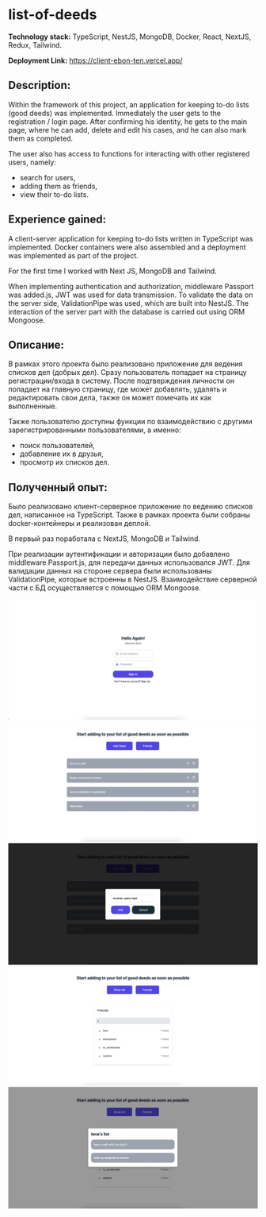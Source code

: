 # list-of-deeds

**Technology stack:** TypeScript, NestJS, MongoDB, Docker, React, NextJS, Redux, Tailwind.

**Deployment Link:** https://client-ebon-ten.vercel.app/

## Description:

Within the framework of this project, an application for keeping to-do lists (good deeds) was implemented. Immediately the user gets to the registration / login page.
After confirming his identity, he gets to the main page, where he can add, delete and edit his cases, and he can also mark them as completed.

The user also has access to functions for interacting with other registered users, namely:

- search for users,
- adding them as friends,
- view their to-do lists.

## Experience gained:

A client-server application for keeping to-do lists written in TypeScript was implemented. Docker containers were also assembled and a deployment was implemented as part of the project.

For the first time I worked with Next JS, MongoDB and Tailwind.

When implementing authentication and authorization, middleware Passport was added.js, JWT was used for data transmission.
To validate the data on the server side, ValidationPipe was used, which are built into NestJS. The interaction of the server part with the database is carried out using ORM Mongoose.

## Описание:

В рамках этого проекта было реализовано приложение для ведения списков дел (добрых дел). Сразу пользователь попадает на страницу регистрации/входа в систему. 
После подтверждения личности он попадает на главную страницу, где может добавлять, удалять и редактировать свои дела, также он может помечать их как выполненные.

Также пользователю доступны функции по взаимодействию с другими зарегистрированными пользователями, а именно: 

- поиск пользователей,
- добавление их в друзья,
- просмотр их списков дел.

## Полученный опыт:

Было реализовано клиент-серверное приложение по ведению списков дел, написанное на TypeScript. Также в рамках проекта были собраны docker-контейнеры и реализован деплой.

В первый раз поработала с NextJS, MongoDB и Tailwind. 

При реализации аутентификации и авторизации было добавлено middleware Passport.js, для передачи данных использовался JWT.
Для валидации данных на стороне сервера были использованы ValidationPipe, которые встроенны в NestJS. Взаимодействие серверной части с БД осуществляется с помощью ORM Mongoose.

![img.png](screenshots/img.png)
![img.png](screenshots/img1.png)
![img.png](screenshots/img2.png)
![img.png](screenshots/img4.png)
![img.png](screenshots/img5.png)

